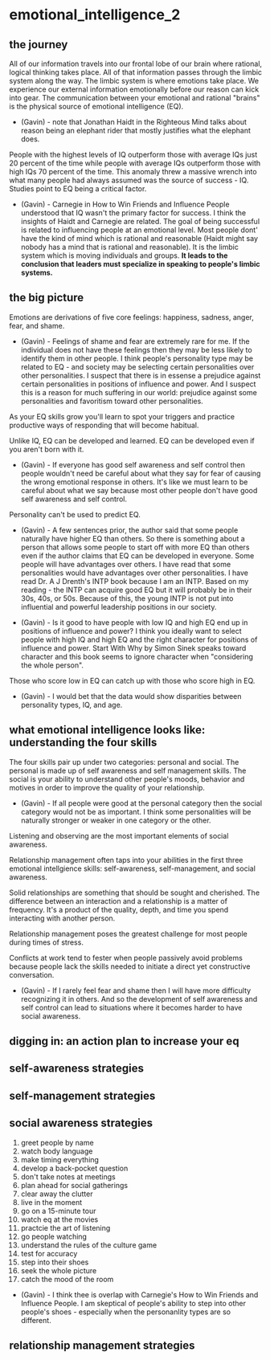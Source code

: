 # emotional_intelligence_2

## the journey

All of our information travels into our frontal lobe of our brain where rational, logical thinking takes place.  All of that information passes through the limbic system along the way.  The limbic system is where emotions take place.  We experience our external information emotionally before our reason can kick into gear.  The communication between your emotional and rational "brains" is the physical source of emotional intelligence (EQ).

- (Gavin) - note that Jonathan Haidt in the Righteous Mind talks about reason being an elephant rider that mostly justifies what the elephant does.

People with the highest levels of IQ outperform those with average IQs just 20 percent of the time while people with average IQs outperform those with high IQs 70 percent of the time.  This anomaly threw a massive wrench into what many people had always assumed was the source of success - IQ.  Studies point to EQ being a critical factor.

- (Gavin) - Carnegie in How to Win Friends and Influence People understood that IQ wasn't the primary factor for success.  I think the insights of Haidt and Carnegie are related.  The goal of being successful is related to influencing people at an emotional level.  Most people dont' have the kind of mind which is rational and reasonable (Haidt might say nobody has a mind that is rational and reasonable).  It is the limbic system which is moving individuals and groups.  **It leads to the conclusion that leaders must specialize in speaking to people's limbic systems.**

## the big picture

Emotions are derivations of five core feelings: happiness, sadness, anger, fear, and shame.

- (Gavin) - Feelings of shame and fear are extremely rare for me.  If the individual does not have these feelings then they may be less likely to identify them in other people.  I think people's personality type may be related to EQ - and society may be selecting certain personalities over other personalities.  I suspect that there is in essense a prejudice against certain personalities in positions of influence and power.  And I suspect this is a reason for much suffering in our world: prejudice against some personalities and favoritism toward other personalities.

As your EQ skills grow you'll learn to spot your triggers and practice productive ways of responding that will become habitual.

Unlike IQ, EQ can be developed and learned.  EQ can be developed even if you aren't born with it.

- (Gavin) - If everyone has good self awareness and self control then people wouldn't need be careful about what they say for fear of causing the wrong emotional response in others.  It's like we must learn to be careful about what we say because most other people don't have good self awareness and self control.

Personality can't be used to predict EQ.

- (Gavin) - A few sentences prior, the author said that some people naturally have higher EQ than others.  So there is something about a person that allows some people to start off with more EQ than others even if the author claims that EQ can be developed in everyone.  Some people will have advantages over others.  I have read that some personalities would have advantages over other personalities.  I have read Dr. A J Drenth's INTP book because I am an INTP.  Based on my reading - the INTP can acquire good EQ but it will probably be in their 30s, 40s, or 50s.  Because of this, the young INTP is not put into influential and powerful leadership positions in our society.

- (Gavin) - Is it good to have people with low IQ and high EQ end up in positions of influence and power?  I think you ideally want to select people with high IQ and high EQ and the right character for positions of influence and power.  Start With Why by Simon Sinek speaks toward character and this book seems to ignore character when "considering the whole person".

Those who score low in EQ can catch up with those who score high in EQ.

- (Gavin) - I would bet that the data would show disparities between personality types, IQ, and age.

## what emotional intelligence looks like: understanding the four skills

The four skills pair up under two categories: personal and social.  The personal is made up of self awareness and self management skills.  The social is your ability to understand other people's moods, behavior and motives in order to improve the quality of your relationship.

- (Gavin) - If all people were good at the personal category then the social category would not be as important.  I think some personalities will be naturally stronger or weaker in one category or the other.

Listening and observing are the most important elements of social awareness.

Relationship management often taps into your abilities in the first three emotional intellgience skills: self-awareness, self-management, and social awareness.

Solid relationships are something that should be sought and cherished.  The difference between an interaction and a relationship is a matter of frequency.  It's a product of the quality, depth, and time you spend interacting with another person.

Relationship management poses the greatest challenge for most people during times of stress.

Conflicts at work tend to fester when people passively avoid problems because people lack the skills needed to initiate a direct yet constructive conversation.

- (Gavin) - If I rarely feel fear and shame then I will have more difficulty recognizing it in others.  And so the development of self awareness and self control can lead to situations where it becomes harder to have social awareness.

## digging in: an action plan to increase your eq

## self-awareness strategies

## self-management strategies

## social awareness strategies

1. greet people by name
2. watch body language
3. make timing everything
4. develop a back-pocket question
5. don't take notes at meetings
6. plan ahead for social gatherings
7. clear away the clutter
8. live in the moment
9. go on a 15-minute tour
10. watch eq at the movies
11. practcie the art of listening
12. go people watching
13. understand the rules of the culture game
14. test for accuracy
15. step into their shoes
16. seek the whole picture
17. catch the mood of the room

- (Gavin) - I think thee is overlap with Carnegie's How to Win Friends and Influence People.  I am skeptical of people's ability to step into other people's shoes - especially when the personanlity types are so different.

## relationship management strategies
